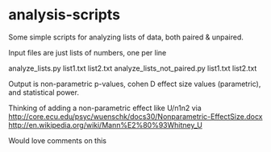 analysis-scripts
================

Some simple scripts for analyzing lists of data, both paired &amp; unpaired. 

Input files are just lists of numbers, one per line

analyze_lists.py	list1.txt list2.txt
analyze_lists_not_paired.py	list1.txt list2.txt

Output is non-parametric p-values, cohen D effect size values (parametric), and statistical power.

Thinking of adding a non-parametric effect like U/n1n2 via 
http://core.ecu.edu/psyc/wuenschk/docs30/Nonparametric-EffectSize.docx
http://en.wikipedia.org/wiki/Mann%E2%80%93Whitney_U

Would love comments on this
